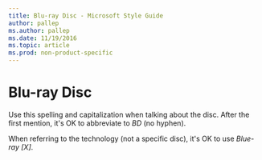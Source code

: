 ```yaml
---
title: Blu-ray Disc - Microsoft Style Guide
author: pallep
ms.author: pallep
ms.date: 11/19/2016
ms.topic: article
ms.prod: non-product-specific
---
```


# Blu-ray Disc

Use this spelling and capitalization when talking about the disc. After the first mention, it's OK to abbreviate to *BD* (no hyphen).

When referring to the technology (not a specific disc), it's OK to use *Blue-ray [X]*.
